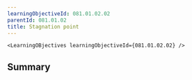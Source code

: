 ```yaml
---
learningObjectiveId: 081.01.02.02
parentId: 081.01.02
title: Stagnation point
---
```


```tsx eval
<LearningOBjectives learningObjectiveId={081.01.02.02} />
```

## Summary
